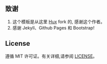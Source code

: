 ## 致谢

1. 这个模板是从这里 [Hux](https://github.com/feature2018/feature2018.github.io) fork 的, 感谢这个作者。 
2. 感谢 Jekyll、Github Pages 和 Bootstrap!

## License

遵循 MIT 许可证。有关详细,请参阅 [LICENSE](https://github.com/feature2018/feature2018.github.io/blob/master/LICENSE)。

